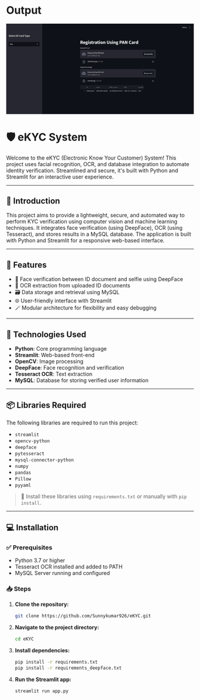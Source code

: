 # Output
<img src="asset/output.png" alt="Registration UI" width="800"/>

# 🛡️ eKYC System

Welcome to the eKYC (Electronic Know Your Customer) System! This project uses facial recognition, OCR, and database integration to automate identity verification. Streamlined and secure, it's built with Python and Streamlit for an interactive user experience.

---

## 🔰 Introduction

This project aims to provide a lightweight, secure, and automated way to perform KYC verification using computer vision and machine learning techniques. It integrates face verification (using DeepFace), OCR (using Tesseract), and stores results in a MySQL database. The application is built with Python and Streamlit for a responsive web-based interface.

---

## 🚀 Features

- 📸 Face verification between ID document and selfie using DeepFace
- 📄 OCR extraction from uploaded ID documents
- 🗃️ Data storage and retrieval using MySQL
- 🌐 User-friendly interface with Streamlit
- 🪄 Modular architecture for flexibility and easy debugging

---

## 🧰 Technologies Used

- **Python**: Core programming language
- **Streamlit**: Web-based front-end
- **OpenCV**: Image processing
- **DeepFace**: Face recognition and verification
- **Tesseract OCR**: Text extraction
- **MySQL**: Database for storing verified user information

---

## 📦 Libraries Required

The following libraries are required to run this project:

- `streamlit`
- `opencv-python`
- `deepface`
- `pytesseract`
- `mysql-connector-python`
- `numpy`
- `pandas`
- `Pillow`
- `pyyaml`

> 📌 Install these libraries using `requirements.txt` or manually with `pip install`.

---

## 💻 Installation

### ✅ Prerequisites

- Python 3.7 or higher
- Tesseract OCR installed and added to PATH
- MySQL Server running and configured

### 📥 Steps

1. **Clone the repository:**
   ```bash
   git clone https://github.com/Sunnykumar926/eKYC.git

2. **Navigate to the project directory:**
   ```bash
   cd eKYC

3. **Install dependencies:**
   ```bash
   pip install -r requirements.txt
   pip install -r requirements_deepface.txt

4. **Run the Streamlit app:**
   ```bash
   streamlit run app.py
